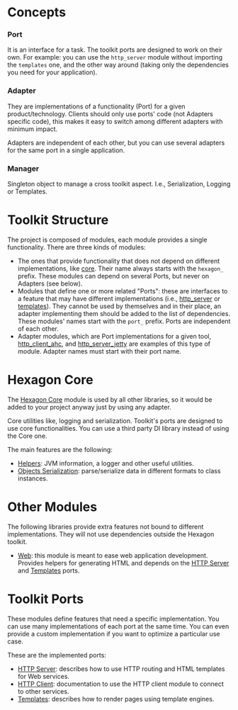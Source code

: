 
# Concepts

### Port

It is an interface for a task. The toolkit ports are designed to work on their own. For example: you
can use the `http_server` module without importing the `templates` one, and the other way around
(taking only the dependencies you need for your application).

### Adapter

They are implementations of a functionality (Port) for a given product/technology. Clients should
only use ports' code (not Adapters specific code), this makes it easy to switch among different
adapters with minimum impact.

Adapters are independent of each other, but you can use several adapters for the same port in a
single application.

### Manager

Singleton object to manage a cross toolkit aspect. I.e., Serialization, Logging or Templates.

# Toolkit Structure

The project is composed of modules, each module provides a single functionality. There are three
kinds of modules:

* The ones that provide functionality that does not depend on different implementations, like
  [core]. Their name always starts with the `hexagon_` prefix. These modules can depend on several
  Ports, but never on Adapters (see below).
* Modules that define one or more related "Ports": these are interfaces to a feature that may have
  different implementations (i.e., [http_server] or [templates]). They cannot be used by
  themselves and in their place, an adapter implementing them should be added to the list of
  dependencies. These modules' names start with the `port_` prefix. Ports are independent of each
  other.
* Adapter modules, which are Port implementations for a given tool, [http_client_ahc], and
  [http_server_jetty] are examples of this type of module. Adapter names must start with their
  port name.

[core]: /core/

[http_server]: /http_server/
[templates]: /templates/

[http_client_ahc]: /http_client_ahc/
[http_server_jetty]: /http_server_jetty/

# Hexagon Core

The [Hexagon Core][core] module is used by all other libraries, so it would be added to your
project anyway just by using any adapter.

Core utilities like, logging and serialization. Toolkit's ports are designed to use core
functionalities. You can use a third party DI library instead of using the Core one.

The main features are the following:

* [Helpers]: JVM information, a logger and other useful utilities.
* [Objects Serialization]: parse/serialize data in different formats to class instances.

[Helpers]: /api/core/com.hexagonkt.helpers/
[Objects Serialization]: /api/serialization/com.hexagonkt.serialization/

# Other Modules

The following libraries provide extra features not bound to different implementations. They will not
use dependencies outside the Hexagon toolkit.

* [Web]: this module is meant to ease web application development. Provides helpers for
  generating HTML and depends on the [HTTP Server] and [Templates] ports.

[Web]: /web/

# Toolkit Ports

These modules define features that need a specific implementation. You can use many implementations
of each port at the same time. You can even provide a custom implementation if you want to optimize
a particular use case.

These are the implemented ports:

* [HTTP Server]: describes how to use HTTP routing and HTML templates for Web services.
* [HTTP Client]: documentation to use the HTTP client module to connect to other services.
* [Templates]: describes how to render pages using template engines.

[HTTP Server]: /http_server/
[HTTP Client]: /http_client/
[Templates]: /templates/
